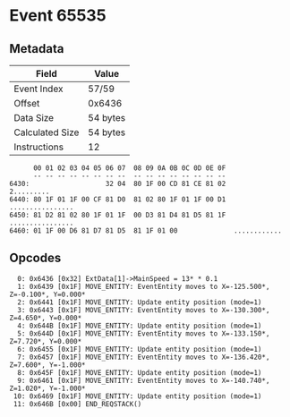 # Event 65535

## Metadata

| Field           | Value    |
|-----------------|----------|
| Event Index     | 57/59    |
| Offset          | 0x6436   |
| Data Size       | 54 bytes |
| Calculated Size | 54 bytes |
| Instructions    | 12       |

```
      00 01 02 03 04 05 06 07  08 09 0A 0B 0C 0D 0E 0F
      -- -- -- -- -- -- -- --  -- -- -- -- -- -- -- --
6430:                   32 04  80 1F 00 CD 81 CE 81 02        2.........
6440: 80 1F 01 1F 00 CF 81 D0  81 02 80 1F 01 1F 00 D1  ................
6450: 81 D2 81 02 80 1F 01 1F  00 D3 81 D4 81 D5 81 1F  ................
6460: 01 1F 00 D6 81 D7 81 D5  81 1F 01 00              ............    
```

## Opcodes

```
  0: 0x6436 [0x32] ExtData[1]->MainSpeed = 13* * 0.1
  1: 0x6439 [0x1F] MOVE_ENTITY: EventEntity moves to X=-125.500*, Z=-0.100*, Y=0.000*
  2: 0x6441 [0x1F] MOVE_ENTITY: Update entity position (mode=1)
  3: 0x6443 [0x1F] MOVE_ENTITY: EventEntity moves to X=-130.300*, Z=4.650*, Y=0.000*
  4: 0x644B [0x1F] MOVE_ENTITY: Update entity position (mode=1)
  5: 0x644D [0x1F] MOVE_ENTITY: EventEntity moves to X=-133.150*, Z=7.720*, Y=0.000*
  6: 0x6455 [0x1F] MOVE_ENTITY: Update entity position (mode=1)
  7: 0x6457 [0x1F] MOVE_ENTITY: EventEntity moves to X=-136.420*, Z=7.600*, Y=-1.000*
  8: 0x645F [0x1F] MOVE_ENTITY: Update entity position (mode=1)
  9: 0x6461 [0x1F] MOVE_ENTITY: EventEntity moves to X=-140.740*, Z=1.020*, Y=-1.000*
 10: 0x6469 [0x1F] MOVE_ENTITY: Update entity position (mode=1)
 11: 0x646B [0x00] END_REQSTACK()
```
